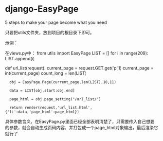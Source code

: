 # django-EasyPage
5 steps to make your page become what you need

只要把utils文件夹，放到项目的根目录下即可。

示例：

在views.py中：
  from utils import EasyPage
  LIST = []
  for i in range(209):
    LIST.append(i)

  def url_list(request):
      current_page = request.GET.get('p',1)
      current_page = int(current_page)
      count_long = len(LIST)
    
      obj = EasyPage.Page(current_page,len(LIST),10,11)

      data = LIST[obj.start:obj.end]

      page_html = obj.page_setting("/url_list/")
        
      return render(request,'url_list.html',{'li':data,'page_html':page_html})
      
 具体参数含义，在EasyPage.py里面已经全部表明清楚了，只需要传入自己想要的参数，就会自动生成页码内容，并打包成一个page_html对象输出，最后渲染它就行了
